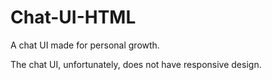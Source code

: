 # Chat-UI-HTML
A chat UI made for personal growth.

The chat UI, unfortunately, does not have responsive design.

